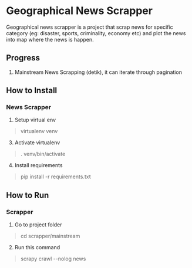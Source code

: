 # Geographical News Scrapper
Geographical news scrapper is a project that scrap news for specific category (eg: disaster, sports, criminality, economy etc) and plot the news into map where the news is happen.

## Progress
1. Mainstream News Scrapping (detik), it can iterate through pagination

## How to Install
### News Scrapper
1. Setup virtual env
> virtualenv venv

3. Activate virtualenv
> . venv/bin/activate

4. Install requirements
> pip install -r requirements.txt


## How to Run

### Scrapper
1. Go to project folder
> cd scrapper/mainstream

2. Run this command
> scrapy crawl --nolog news
